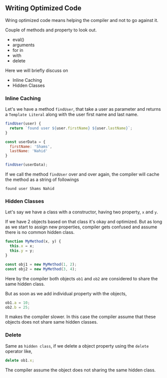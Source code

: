 ## Writing Optimized Code

Wring optimized code means helping the compiler and not to go against it.

Couple of methods and property to look out.

- eval()
- arguments
- for in
- with
- delete

Here we will briefly discuss on

- Inline Caching
- Hidden Classes

### Inline Caching

Let's we have a method `findUser`, that take a user as parameter and returns a `Template Literal` along with the user first name and last name.

```js
findUser(user) {
  return `found user ${user.firstName} ${user.lastName}`;
}

const userData = {
  firstName: 'Shams',
  lastName: 'Nahid'
}

findUser(userData);
```

If we call the method `findUser` over and over again, the compiler will cache the method as a string of followings

```
found user Shams Nahid
```

### Hidden Classes

Let's say we have a class with a constructor, having two property, `x` and `y`.

If we have 2 objects based on that class it's okay and optimized.
But as long as we start to assign new properties, compiler gets confused and assume there is no common hidden class.

```js
function MyMethod(x, y) {
  this.x = x;
  this.y = y;
}

const obj1 = new MyMethod(1, 2);
const obj2 = new MyMethod(3, 4);
```

Here by the compiler both objects `ob1` and `ob2` are considered to share the same hidden class.

But as soon as we add individual property with the objects,

```js
ob1.a = 10;
ob2.b = 25;
```

It makes the compiler slower. In this case the compiler assume that these objects does not share same hidden classes.

### Delete

Same as `hidden class`, if we delete a object property using the `delete` operator like,

```js
delete ob1.x;
```

The compiler assume the object does not sharing the same hidden class.

